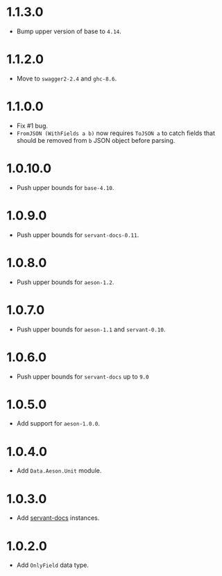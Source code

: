 1.1.3.0
=======

- Bump upper version of base to `4.14`.

1.1.2.0
=======

- Move to `swagger2-2.4` and `ghc-8.6`.

1.1.0.0
=======

- Fix #1 bug.
- `FromJSON (WithFields a b)` now requires `ToJSON a` to catch fields that should be removed from `b` JSON object before parsing.

1.0.10.0
========

- Push upper bounds for `base-4.10`.

1.0.9.0
=======

- Push upper bounds for `servant-docs-0.11`.

1.0.8.0
=======

- Push upper bounds for `aeson-1.2`.

1.0.7.0
=======

- Push upper bounds for `aeson-1.1` and `servant-0.10`.

1.0.6.0
=======

- Push upper bounds for `servant-docs` up to `9.0`

1.0.5.0
=======

- Add support for `aeson-1.0.0`.

1.0.4.0
=======

- Add `Data.Aeson.Unit` module.

1.0.3.0
=======

- Add [servant-docs](https://hackage.haskell.org/package/servant-docs) instances.

1.0.2.0
=======

- Add `OnlyField` data type.
